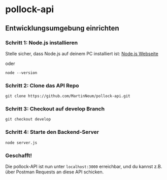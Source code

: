 # pollock-api

## Entwicklungsumgebung einrichten
### Schritt 1: Node.js installieren
Stelle sicher, dass Node.js auf deinem PC installiert ist: [Node.js Webseite](https://nodejs.org/de)  
  
oder  
```
node --version
```

### Schritt 2: Clone das API Repo
```
git clone https://github.com/MartinNeum/pollock-api.git
```

### Schritt 3: Checkout auf develop Branch
```
git checkout develop
```

### Schritt 4: Starte den Backend-Server
```
node server.js
```

### Geschafft!
Die pollock-API ist nun unter ```localhost:3000``` erreichbar, und du kannst z.B. über Postman Requests an diese API schicken.